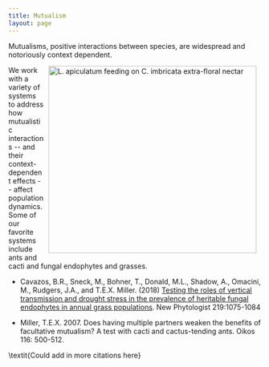 ```yaml
---
title: Mutualism
layout: page
---
```



Mutualisms, positive interactions between species, are widespread and notoriously context dependent.
 
<img style="float: right;" src="{{ 'assets/images/ants_cholla.jpg' | relative_url }}" width="413.75" height="374.5" hspace="10" alt="L. apiculatum feeding on C. imbricata extra-floral nectar"  /> 
We work with a variety of systems to address how mutualistic interactions -- and their context-dependent effects -- affect population dynamics. Some of our favorite systems include ants and cacti and fungal endophytes and grasses. 

* Cavazos, B.R., Sneck, M., Bohner, T., Donald, M.L., Shadow, A., Omacini, M., Rudgers, J.A., and T.E.X. Miller. (2018) [Testing the roles of vertical transmission and drought stress in the prevalence of heritable fungal endophytes in annual grass populations](http://www.owlnet.rice.edu/~tm9/pdf/Cavazos_et_al-2018-New_Phytologist.pdf). New Phytologist 219:1075-1084

* Miller, T.E.X. 2007. Does having multiple partners weaken the benefits of facultative mutualism? A test with cacti and cactus-tending ants. Oikos 116: 500-512.

\textit{Could add in more citations here}
